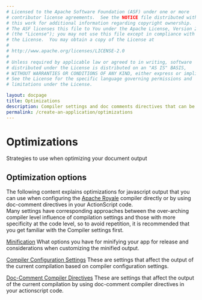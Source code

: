 ```yaml
---
# Licensed to the Apache Software Foundation (ASF) under one or more
# contributor license agreements.  See the NOTICE file distributed with
# this work for additional information regarding copyright ownership.
# The ASF licenses this file to You under the Apache License, Version 2.0
# (the "License"); you may not use this file except in compliance with
# the License.  You may obtain a copy of the License at
# 
# http://www.apache.org/licenses/LICENSE-2.0
# 
# Unless required by applicable law or agreed to in writing, software
# distributed under the License is distributed on an "AS IS" BASIS,
# WITHOUT WARRANTIES OR CONDITIONS OF ANY KIND, either express or implied.
# See the License for the specific language governing permissions and
# limitations under the License.

layout: docpage
title: Optimizations
description: Compiler settings and doc comments directives that can be used to improve generated output
permalink: /create-an-application/optimizations
---
```

# Optimizations

Strategies to use when optimizing your document output

## Optimization options

The following content explains optimizations for javascript output that you can use when configuring the [Apache Royale](https://royale.apache.org/) compiler directly or by using doc-comment directives in your ActionScript code.  
Many settings have corresponding approaches between the over-arching compiler level influence of compilation settings and those with more specificity at the code level, so to avoid repetition, it is recommended that you get familiar with the Compiler settings first.

[Minification](create-an-application/optimizations/minification) What options you have for minifying your app for release and considerations when customizing the minified output.

[Compiler Configuration Settings](create-an-application/optimizations/compiler-configuration-settings) These are settings that affect the output of the current compilation based on compiler configuration settings.

[Doc-Comment Compiler Directives](create-an-application/optimizations/doc-comment-directives) These are settings that affect the output of the current compilation by using doc-comment compiler directives in your actionscript code.




